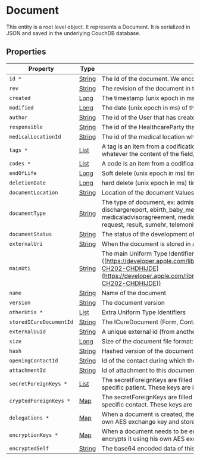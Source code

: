 # Document

This entity is a root level object. It represents a Document. It is serialized in JSON and saved in the underlying CouchDB database.

## Properties

| Property                | Type                                                                                                                                             | Description                                                                                                                                                                                                                                                                                                                                                                                                                                                                                                                                                                                                                                                                                                                          |
| ----------------------- | ------------------------------------------------------------------------------------------------------------------------------------------------ | ------------------------------------------------------------------------------------------------------------------------------------------------------------------------------------------------------------------------------------------------------------------------------------------------------------------------------------------------------------------------------------------------------------------------------------------------------------------------------------------------------------------------------------------------------------------------------------------------------------------------------------------------------------------------------------------------------------------------------------ |
| `id *`                  | [String](https://github.com/taktik/icure-tech-docs/tree/5af8e13c187f73691c350b409b558ac754efaef8/icure-data-model/other-models/String/README.md) | The Id of the document. We encourage using either a v4 UUID or a HL7 Id.                                                                                                                                                                                                                                                                                                                                                                                                                                                                                                                                                                                                                                                             |
| `rev`                   | [String](https://github.com/taktik/icure-tech-docs/tree/5af8e13c187f73691c350b409b558ac754efaef8/icure-data-model/other-models/String/README.md) | The revision of the document in the database, used for conflict management / optimistic locking.                                                                                                                                                                                                                                                                                                                                                                                                                                                                                                                                                                                                                                     |
| `created`               | [Long](https://github.com/taktik/icure-tech-docs/tree/5af8e13c187f73691c350b409b558ac754efaef8/icure-data-model/other-models/Long/README.md)     | The timestamp (unix epoch in ms) of creation of this entity, will be filled automatically if missing. Not enforced by the application server. format: int64.                                                                                                                                                                                                                                                                                                                                                                                                                                                                                                                                                                         |
| `modified`              | [Long](https://github.com/taktik/icure-tech-docs/tree/5af8e13c187f73691c350b409b558ac754efaef8/icure-data-model/other-models/Long/README.md)     | The date (unix epoch in ms) of the latest modification of this entity, will be filled automatically if missing. Not enforced by the application server. format: int64.                                                                                                                                                                                                                                                                                                                                                                                                                                                                                                                                                               |
| `author`                | [String](https://github.com/taktik/icure-tech-docs/tree/5af8e13c187f73691c350b409b558ac754efaef8/icure-data-model/other-models/String/README.md) | The id of the User that has created this form, will be filled automatically if missing. Not enforced by the application server.                                                                                                                                                                                                                                                                                                                                                                                                                                                                                                                                                                                                      |
| `responsible`           | [String](https://github.com/taktik/icure-tech-docs/tree/5af8e13c187f73691c350b409b558ac754efaef8/icure-data-model/other-models/String/README.md) | The id of the HealthcareParty that is responsible for this form, will be filled automatically if missing. Not enforced by the application server.                                                                                                                                                                                                                                                                                                                                                                                                                                                                                                                                                                                    |
| `medicalLocationId`     | [String](https://github.com/taktik/icure-tech-docs/tree/5af8e13c187f73691c350b409b558ac754efaef8/icure-data-model/other-models/String/README.md) | The id of the medical location where this entity was created.                                                                                                                                                                                                                                                                                                                                                                                                                                                                                                                                                                                                                                                                        |
| `tags *`                | [List](https://github.com/taktik/icure-tech-docs/tree/5af8e13c187f73691c350b409b558ac754efaef8/icure-data-model/other-models/CodeStub/README.md) | A tag is an item from a codification system that qualifies an entity as being member of a certain class, whatever the value it might have taken. If the tag qualifies the content of a field, it means that whatever the content of the field, the tag will always apply. For example, the label of a field is qualified using a tag. LOINC is a codification system typically used for tags.                                                                                                                                                                                                                                                                                                                                        |
| `codes *`               | [List](https://github.com/taktik/icure-tech-docs/tree/5af8e13c187f73691c350b409b558ac754efaef8/icure-data-model/other-models/CodeStub/README.md) | A code is an item from a codification system that qualifies the content of this entity. SNOMED-CT, ICPC-2 or ICD-10 codifications systems can be used for codes                                                                                                                                                                                                                                                                                                                                                                                                                                                                                                                                                                      |
| `endOfLife`             | [Long](https://github.com/taktik/icure-tech-docs/tree/5af8e13c187f73691c350b409b558ac754efaef8/icure-data-model/other-models/Long/README.md)     | Soft delete (unix epoch in ms) timestamp of the object. format: int64.                                                                                                                                                                                                                                                                                                                                                                                                                                                                                                                                                                                                                                                               |
| `deletionDate`          | [Long](https://github.com/taktik/icure-tech-docs/tree/5af8e13c187f73691c350b409b558ac754efaef8/icure-data-model/other-models/Long/README.md)     | hard delete (unix epoch in ms) timestamp of the object. Filled automatically when deletePatient is called. format: int64.                                                                                                                                                                                                                                                                                                                                                                                                                                                                                                                                                                                                            |
| `documentLocation`      | [String](https://github.com/taktik/icure-tech-docs/tree/5af8e13c187f73691c350b409b558ac754efaef8/icure-data-model/other-models/String/README.md) | Location of the document Values: annex, body                                                                                                                                                                                                                                                                                                                                                                                                                                                                                                                                                                                                                                                                                         |
| `documentType`          | [String](https://github.com/taktik/icure-tech-docs/tree/5af8e13c187f73691c350b409b558ac754efaef8/icure-data-model/other-models/String/README.md) | The type of document, ex: admission, clinical path, document report,invoice, etc. Values: admission, alert, bvt\_sample, clinicalpath, clinicalsummary, contactreport, quote, invoice, death, discharge, dischargereport, ebirth\_baby\_medicalform, ebirth\_baby\_notification, ebirth\_mother\_medicalform, ebirth\_mother\_notification, ecare\_safe\_consultation, epidemiology, intervention, labrequest, labresult, medicaladvisoragreement, medicationschemeelement, note, notification, pharmaceuticalprescription, prescription, productdelivery, quickdischargereport, radiationexposuremonitoring, referral, report, request, result, sumehr, telemonitoring, template, template\_admin, treatmentsuspension, vaccination |
| `documentStatus`        | [String](https://github.com/taktik/icure-tech-docs/tree/5af8e13c187f73691c350b409b558ac754efaef8/icure-data-model/other-models/String/README.md) | The status of the development of the document. Ex: Draft, finalized, reviewed, signed, etc. Values: draft, finalized, pending\_review, reviewed, pending\_signature, signed, canceled, sent, delivered                                                                                                                                                                                                                                                                                                                                                                                                                                                                                                                               |
| `externalUri`           | [String](https://github.com/taktik/icure-tech-docs/tree/5af8e13c187f73691c350b409b558ac754efaef8/icure-data-model/other-models/String/README.md) | When the document is stored in an external repository, this is the uri of the document in that repository                                                                                                                                                                                                                                                                                                                                                                                                                                                                                                                                                                                                                            |
| `mainUti`               | [String](https://github.com/taktik/icure-tech-docs/tree/5af8e13c187f73691c350b409b558ac754efaef8/icure-data-model/other-models/String/README.md) | The main Uniform Type Identifier of the document ([https://developer.apple.com/library/archive/documentation/FileManagement/Conceptual/understanding\_utis/understand\_utis\_conc/understand\_utis\_conc.html#//apple\_ref/doc/uid/TP40001319-CH202-CHDHIJDE](https://developer.apple.com/library/archive/documentation/FileManagement/Conceptual/understanding\_utis/understand\_utis\_conc/understand\_utis\_conc.html#//apple\_ref/doc/uid/TP40001319-CH202-CHDHIJDE))                                                                                                                                                                                                                                                            |
| `name`                  | [String](https://github.com/taktik/icure-tech-docs/tree/5af8e13c187f73691c350b409b558ac754efaef8/icure-data-model/other-models/String/README.md) | Name of the document                                                                                                                                                                                                                                                                                                                                                                                                                                                                                                                                                                                                                                                                                                                 |
| `version`               | [String](https://github.com/taktik/icure-tech-docs/tree/5af8e13c187f73691c350b409b558ac754efaef8/icure-data-model/other-models/String/README.md) | The document version                                                                                                                                                                                                                                                                                                                                                                                                                                                                                                                                                                                                                                                                                                                 |
| `otherUtis *`           | [List](https://github.com/taktik/icure-tech-docs/tree/5af8e13c187f73691c350b409b558ac754efaef8/icure-data-model/other-models/String/README.md)   | Extra Uniform Type Identifiers                                                                                                                                                                                                                                                                                                                                                                                                                                                                                                                                                                                                                                                                                                       |
| `storedICureDocumentId` | [String](https://github.com/taktik/icure-tech-docs/tree/5af8e13c187f73691c350b409b558ac754efaef8/icure-data-model/other-models/String/README.md) | The ICureDocument (Form, Contact, ...) that has been used to generate the document                                                                                                                                                                                                                                                                                                                                                                                                                                                                                                                                                                                                                                                   |
| `externalUuid`          | [String](https://github.com/taktik/icure-tech-docs/tree/5af8e13c187f73691c350b409b558ac754efaef8/icure-data-model/other-models/String/README.md) | A unique external id (from another external source).                                                                                                                                                                                                                                                                                                                                                                                                                                                                                                                                                                                                                                                                                 |
| `size`                  | [Long](https://github.com/taktik/icure-tech-docs/tree/5af8e13c187f73691c350b409b558ac754efaef8/icure-data-model/other-models/Long/README.md)     | Size of the document file format: int64.                                                                                                                                                                                                                                                                                                                                                                                                                                                                                                                                                                                                                                                                                             |
| `hash`                  | [String](https://github.com/taktik/icure-tech-docs/tree/5af8e13c187f73691c350b409b558ac754efaef8/icure-data-model/other-models/String/README.md) | Hashed version of the document                                                                                                                                                                                                                                                                                                                                                                                                                                                                                                                                                                                                                                                                                                       |
| `openingContactId`      | [String](https://github.com/taktik/icure-tech-docs/tree/5af8e13c187f73691c350b409b558ac754efaef8/icure-data-model/other-models/String/README.md) | Id of the contact during which the document was created                                                                                                                                                                                                                                                                                                                                                                                                                                                                                                                                                                                                                                                                              |
| `attachmentId`          | [String](https://github.com/taktik/icure-tech-docs/tree/5af8e13c187f73691c350b409b558ac754efaef8/icure-data-model/other-models/String/README.md) | Id of attachment to this document                                                                                                                                                                                                                                                                                                                                                                                                                                                                                                                                                                                                                                                                                                    |
| `secretForeignKeys *`   | [List](https://github.com/taktik/icure-tech-docs/tree/5af8e13c187f73691c350b409b558ac754efaef8/icure-data-model/other-models/String/README.md)   | The secretForeignKeys are filled at the to many end of a one to many relationship (for example inside Contact for the Patient -> Contacts relationship). Used when we want to find all contacts for a specific patient. These keys are in clear. You can have several to partition the medical document space.                                                                                                                                                                                                                                                                                                                                                                                                                       |
| `cryptedForeignKeys *`  | [Map](https://github.com/taktik/icure-tech-docs/tree/5af8e13c187f73691c350b409b558ac754efaef8/icure-data-model/other-models/List/README.md)      | The secretForeignKeys are filled at the to many end of a one to many relationship (for example inside Contact for the Patient -> Contacts relationship). Used when we want to find the patient for a specific contact. These keys are the encrypted id (using the hcParty key for the delegate) that can be found in clear inside the patient. ids encrypted using the hcParty keys.                                                                                                                                                                                                                                                                                                                                                 |
| `delegations *`         | [Map](https://github.com/taktik/icure-tech-docs/tree/5af8e13c187f73691c350b409b558ac754efaef8/icure-data-model/other-models/List/README.md)      | When a document is created, the responsible generates a cryptographically random master key (never to be used for something else than referencing from other entities). He/she encrypts it using his own AES exchange key and stores it as a delegation. The responsible is thus always in the delegations as well                                                                                                                                                                                                                                                                                                                                                                                                                   |
| `encryptionKeys *`      | [Map](https://github.com/taktik/icure-tech-docs/tree/5af8e13c187f73691c350b409b558ac754efaef8/icure-data-model/other-models/List/README.md)      | When a document needs to be encrypted, the responsible generates a cryptographically random master key (different from the delegation key, never to appear in clear anywhere in the db. He/she encrypts it using his own AES exchange key and stores it as a delegation                                                                                                                                                                                                                                                                                                                                                                                                                                                              |
| `encryptedSelf`         | [String](https://github.com/taktik/icure-tech-docs/tree/5af8e13c187f73691c350b409b558ac754efaef8/icure-data-model/other-models/String/README.md) | The base64 encoded data of this object, formatted as JSON and encrypted in AES using the random master key from encryptionKeys.                                                                                                                                                                                                                                                                                                                                                                                                                                                                                                                                                                                                      |
